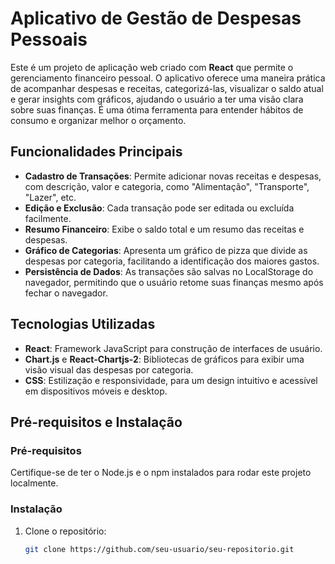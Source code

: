# Aplicativo de Gestão de Despesas Pessoais

Este é um projeto de aplicação web criado com **React** que permite o gerenciamento financeiro pessoal. O aplicativo oferece uma maneira prática de acompanhar despesas e receitas, categorizá-las, visualizar o saldo atual e gerar insights com gráficos, ajudando o usuário a ter uma visão clara sobre suas finanças. É uma ótima ferramenta para entender hábitos de consumo e organizar melhor o orçamento.

## Funcionalidades Principais
- **Cadastro de Transações**: Permite adicionar novas receitas e despesas, com descrição, valor e categoria, como "Alimentação", "Transporte", "Lazer", etc.
- **Edição e Exclusão**: Cada transação pode ser editada ou excluída facilmente.
- **Resumo Financeiro**: Exibe o saldo total e um resumo das receitas e despesas.
- **Gráfico de Categorias**: Apresenta um gráfico de pizza que divide as despesas por categoria, facilitando a identificação dos maiores gastos.
- **Persistência de Dados**: As transações são salvas no LocalStorage do navegador, permitindo que o usuário retome suas finanças mesmo após fechar o navegador.

## Tecnologias Utilizadas
- **React**: Framework JavaScript para construção de interfaces de usuário.
- **Chart.js** e **React-Chartjs-2**: Bibliotecas de gráficos para exibir uma visão visual das despesas por categoria.
- **CSS**: Estilização e responsividade, para um design intuitivo e acessível em dispositivos móveis e desktop.

## Pré-requisitos e Instalação

### Pré-requisitos
Certifique-se de ter o Node.js e o npm instalados para rodar este projeto localmente.

### Instalação
1. Clone o repositório:
   ```bash
   git clone https://github.com/seu-usuario/seu-repositorio.git
